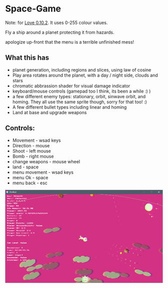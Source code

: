 # Space-Game

Note: for [Love 0.10.2](https://github.com/love2d/love/releases/tag/0.10.2).  It uses 0-255 colour values.

Fly a ship around a planet protecting it from hazards.

apologize up-front that the menu is a terrible unfinished mess!

## What this has
- planet generation, including regions and slices, using law of cosine
- Play area rotates around the planet, with a day / night side, clouds and stars
- chromatic abbrassion shader for visual damage indicator
- keyboard/mouse controls (gamepad too I think, its been a while :)  )
- a few different enemy types: stationary, orbit, sinwave orbit, and homing.  They all use the same sprite though, sorry for that too! :)
- A few different bullet types including linear and homing
- Land at base and upgrade weapons

## Controls:
- Movement - wsad keys
- Direction - mouse
- Shoot - left mouse
- Bomb - right mouse
- change weapons - mouse wheel
- land - space
- menu movement - wsad keys
- menu Ok - space
- menu back - esc

![screenshot](./screenshot1.png)
